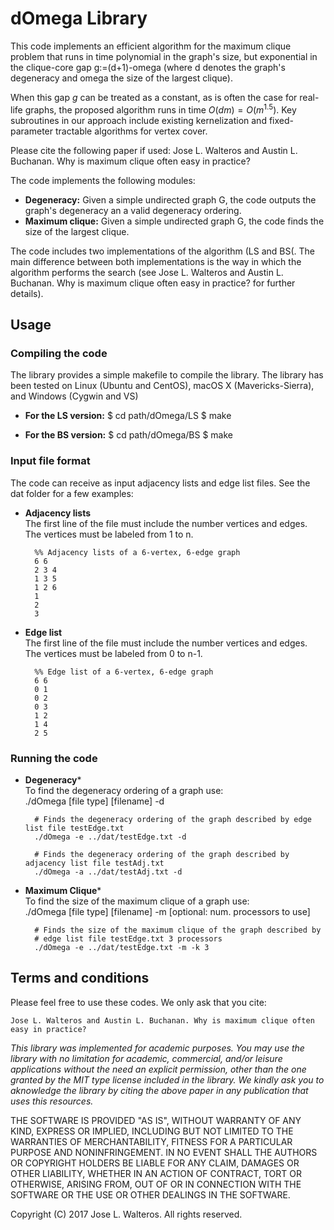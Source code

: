 dOmega Library
=====================================

This code implements an efficient algorithm for the maximum clique
problem that runs in time polynomial in the graph's size, but exponential
in the clique-core gap g:=(d+1)-omega (where d denotes the graph's degeneracy and omega
the size of the largest clique).

When this gap $g$ can be treated as a constant, as is often the case for real-life graphs,
the proposed algorithm runs in time $O(dm)=O(m^{1.5})$.
Key subroutines in our approach include existing kernelization and
fixed-parameter tractable algorithms for vertex cover.

Please cite the following paper if used:
Jose L. Walteros and Austin L. Buchanan. Why is maximum clique often easy in practice?

The code implements the following modules:

* **Degeneracy:** Given a simple undirected graph G, the code outputs the graph's degeneracy an a valid degeneracy ordering.
* **Maximum clique:** Given a simple undirected graph G, the code finds the size of the largest clique.

The code includes two implementations of the algorithm (LS and BS(. The main difference between both implementations is the way in which the algorithm performs the search (see Jose L. Walteros and Austin L. Buchanan. Why is maximum clique often easy in practice? for further details).

Usage
---------

### Compiling the code
The library provides a simple makefile to compile the library. The library has been tested on Linux (Ubuntu and CentOS), macOS X (Mavericks-Sierra), and Windows (Cygwin and VS)  

* **For the LS version:**
		$ cd path/dOmega/LS
		$ make

* **For the BS version:**
              $ cd path/dOmega/BS
              $ make


### Input file format
The code can receive as input adjacency lists and edge list files. See the dat folder for a few examples:

* **Adjacency lists**  
The first line of the file must include the number vertices and edges. The vertices must be labeled from 1 to n.

		%% Adjacency lists of a 6-vertex, 6-edge graph
		6 6
		2 3 4
		1 3 5
		1 2 6
		1
		2
		3


* **Edge list**  
The first line of the file must include the number vertices and edges. The vertices must be labeled from 0 to n-1.

		%% Edge list of a 6-vertex, 6-edge graph
		6 6
		0 1
		0 2
		0 3
		1 2
		1 4
		2 5


### Running the code

* **Degeneracy***  
To find the degeneracy ordering of a graph use:  
./dOmega [file type] [filename] -d

		# Finds the degeneracy ordering of the graph described by edge list file testEdge.txt
		./dOmega -e ../dat/testEdge.txt -d

		# Finds the degeneracy ordering of the graph described by adjacency list file testAdj.txt
		./dOmega -a ../dat/testAdj.txt -d


* **Maximum Clique***  
To find the size of the maximum clique of a graph use:  
./dOmega [file type] [filename] -m [optional: num. processors to use]

		# Finds the size of the maximum clique of the graph described by
		# edge list file testEdge.txt 3 processors
		./dOmega -e ../dat/testEdge.txt -m -k 3

Terms and conditions
--------------------

Please feel free to use these codes. We only ask that you cite:  

	Jose L. Walteros and Austin L. Buchanan. Why is maximum clique often easy in practice?

_This library was implemented for academic purposes. You may use the library with no limitation for academic, commercial, and/or leisure applications without the need an explicit permission, other than the one granted by the MIT type license included in the library. We kindly ask you to aknowledge the library by citing the above paper in any publication that uses this resources._

THE SOFTWARE IS PROVIDED "AS IS", WITHOUT WARRANTY OF ANY KIND, EXPRESS OR
IMPLIED, INCLUDING BUT NOT LIMITED TO THE WARRANTIES OF MERCHANTABILITY,
FITNESS FOR A PARTICULAR PURPOSE AND NONINFRINGEMENT. IN NO EVENT SHALL THE
AUTHORS OR COPYRIGHT HOLDERS BE LIABLE FOR ANY CLAIM, DAMAGES OR OTHER
LIABILITY, WHETHER IN AN ACTION OF CONTRACT, TORT OR OTHERWISE, ARISING FROM,
OUT OF OR IN CONNECTION WITH THE SOFTWARE OR THE USE OR OTHER DEALINGS IN THE
SOFTWARE.

Copyright (C) 2017 Jose L. Walteros. All rights reserved.
